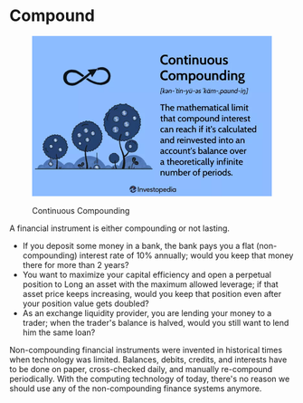 # Compound

<figure><img src="../.gitbook/assets/image (3) (1).png" alt=""><figcaption><p>Continuous Compounding</p></figcaption></figure>

A financial instrument is either compounding or not lasting.

* If you deposit some money in a bank, the bank pays you a flat (non-compounding) interest rate of 10% annually; would you keep that money there for more than 2 years?
* You want to maximize your capital efficiency and open a perpetual position to Long an asset with the maximum allowed leverage; if that asset price keeps increasing, would you keep that position even after your position value gets doubled?
* As an exchange liquidity provider, you are lending your money to a trader; when the trader's balance is halved, would you still want to lend him the same loan?

Non-compounding financial instruments were invented in historical times when technology was limited. Balances, debits, credits, and interests have to be done on paper, cross-checked daily, and manually re-compound periodically. With the computing technology of today, there's no reason we should use any of the non-compounding finance systems anymore.
